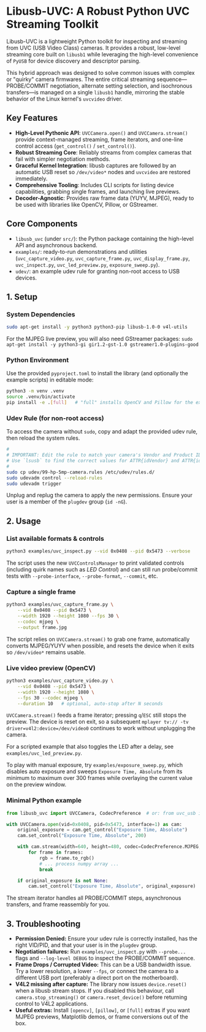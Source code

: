 # Libusb-UVC: A Robust Python UVC Streaming Toolkit

Libusb-UVC is a lightweight Python toolkit for inspecting and streaming from UVC (USB Video Class) cameras. It provides a robust, low-level streaming core built on `libusb1` while leveraging the high-level convenience of `PyUSB` for device discovery and descriptor parsing.

This hybrid approach was designed to solve common issues with complex or "quirky" camera firmwares. The entire critical streaming sequence—PROBE/COMMIT negotiation, alternate setting selection, and isochronous transfers—is managed on a single `libusb1` handle, mirroring the stable behavior of the Linux kernel's `uvcvideo` driver.

## Key Features

- **High-Level Pythonic API**: `UVCCamera.open()` and `UVCCamera.stream()` provide context-managed streaming, frame iterators, and one-line control access (`get_control()` / `set_control()`).
- **Robust Streaming Core**: Reliably streams from complex cameras that fail with simpler negotiation methods.
- **Graceful Kernel Integration**: libusb captures are followed by an automatic USB reset so `/dev/video*` nodes and `uvcvideo` are restored immediately.
- **Comprehensive Tooling**: Includes CLI scripts for listing device capabilities, grabbing single frames, and launching live previews.
- **Decoder-Agnostic**: Provides raw frame data (YUYV, MJPEG), ready to be used with libraries like OpenCV, Pillow, or GStreamer.

## Core Components

- `libusb_uvc` (under `src/`): the Python package containing the high-level API and asynchronous backend.
- `examples/`: ready-to-run demonstrations and utilities (`uvc_capture_video.py`, `uvc_capture_frame.py`, `uvc_display_frame.py`, `uvc_inspect.py`, `uvc_led_preview.py`, `exposure_sweep.py`).
- `udev/`: an example udev rule for granting non-root access to USB devices.

## 1. Setup

### System Dependencies

```bash
sudo apt-get install -y python3 python3-pip libusb-1.0-0 v4l-utils
```

For the MJPEG live preview, you will also need GStreamer packages:
`sudo apt-get install -y python3-gi gir1.2-gst-1.0 gstreamer1.0-plugins-good`

### Python Environment

Use the provided `pyproject.toml` to install the library (and optionally the example scripts) in editable mode:

```bash
python3 -m venv .venv
source .venv/bin/activate
pip install -e .[full]   # "full" installs OpenCV and Pillow for the examples
```

### Udev Rule (for non-root access)

To access the camera without `sudo`, copy and adapt the provided udev rule, then reload the system rules.

```bash
#
# IMPORTANT: Edit the rule to match your camera's Vendor and Product ID!
# Use `lsusb` to find the correct values for ATTR{idVendor} and ATTR{idProduct}.
#
sudo cp udev/99-hp-5mp-camera.rules /etc/udev/rules.d/
sudo udevadm control --reload-rules
sudo udevadm trigger
```
Unplug and replug the camera to apply the new permissions. Ensure your user is a member of the `plugdev` group (`id -nG`).

## 2. Usage

### List available formats & controls

```bash
python3 examples/uvc_inspect.py --vid 0x0408 --pid 0x5473 --verbose
```

The script uses the new `UVCControlsManager` to print validated controls (including quirk names such as *LED Control*) and can still run probe/commit tests with `--probe-interface`, `--probe-format`, `--commit`, etc.

### Capture a single frame

```bash
python3 examples/uvc_capture_frame.py \
    --vid 0x0408 --pid 0x5473 \
    --width 1920 --height 1080 --fps 30 \
    --codec mjpeg \
    --output frame.jpg
```

The script relies on `UVCCamera.stream()` to grab one frame, automatically converts MJPEG/YUYV when possible, and resets the device when it exits so `/dev/video*` remains usable.

### Live video preview (OpenCV)

```bash
python3 examples/uvc_capture_video.py \
    --vid 0x0408 --pid 0x5473 \
    --width 1920 --height 1080 \
    --fps 30 --codec mjpeg \
    --duration 10   # optional, auto-stop after N seconds
```

`UVCCamera.stream()` feeds a frame iterator; pressing `q`/`ESC` still stops the preview. The device is reset on exit, so a subsequent `mplayer tv:// -tv driver=v4l2:device=/dev/video0` continues to work without unplugging the camera.

For a scripted example that also toggles the LED after a delay, see `examples/uvc_led_preview.py`.

To play with manual exposure, try `examples/exposure_sweep.py`, which disables auto exposure and sweeps `Exposure Time, Absolute` from its minimum to maximum over 300 frames while overlaying the current value on the preview window.

### Minimal Python example

```python
from libusb_uvc import UVCCamera, CodecPreference  # or: from uvc_usb import ... (legacy shim)

with UVCCamera.open(vid=0x0408, pid=0x5473, interface=1) as cam:
    original_exposure = cam.get_control("Exposure Time, Absolute")
    cam.set_control("Exposure Time, Absolute", 200)

    with cam.stream(width=640, height=480, codec=CodecPreference.MJPEG, duration=5) as frames:
        for frame in frames:
            rgb = frame.to_rgb()
            # ... process numpy array ...
            break

    if original_exposure is not None:
        cam.set_control("Exposure Time, Absolute", original_exposure)
```

The stream iterator handles all PROBE/COMMIT steps, asynchronous transfers, and frame reassembly for you.

## 3. Troubleshooting

- **Permission Denied:** Ensure your udev rule is correctly installed, has the right VID/PID, and that your user is in the `plugdev` group.
- **Negotiation failures:** Run `examples/uvc_inspect.py` with `--probe...` flags and `--log-level DEBUG` to inspect the PROBE/COMMIT sequence.
- **Frame Drops / Corrupted Video:** This can be a USB bandwidth issue. Try a lower resolution, a lower `--fps`, or connect the camera to a different USB port (preferably a direct port on the motherboard).
- **V4L2 missing after capture:** The library now issues `device.reset()` when a libusb stream stops. If you disabled this behaviour, call `camera.stop_streaming()` or `camera.reset_device()` before returning control to V4L2 applications.
- **Useful extras:** Install `[opencv]`, `[pillow]`, or `[full]` extras if you want MJPEG previews, Matplotlib demos, or frame conversions out of the box.
